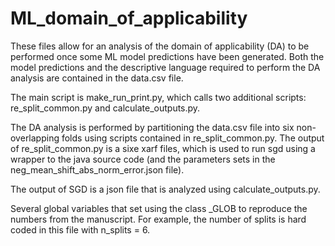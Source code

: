 # ML_domain_of_applicability
These files allow for an analysis of the domain of applicability (DA) to be performed once some ML model predictions have been generated.
Both the model predictions and the descriptive language required to perform the DA analysis are contained in the data.csv file. 

The main script is make_run_print.py, which calls two additional scripts: re_split_common.py and calculate_outputs.py. 

The DA analysis is performed by partitioning the data.csv file into six non-overlapping folds using scripts contained in re_split_common.py. The output of re_split_common.py is a sixe xarf files, which is used to run sgd using a wrapper to the java source code (and the parameters sets in the neg_mean_shift_abs_norm_error.json file).

The output of SGD is a json file that is analyzed using calculate_outputs.py. 

Several global variables that set using the class _GLOB to reproduce the numbers from the manuscript.  For example,  the number of splits is hard coded in this file with n_splits = 6.






